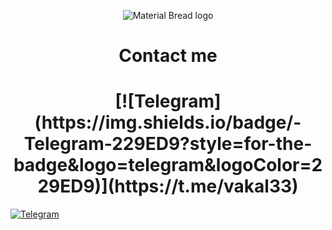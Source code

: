 <p align="center">
    <img src="https://github.com/Vladyslav-Vakaliuk/Vladyslav-Vakaliuk/blob/main/assets/base_AdobeExpress%20(1).gif" alt="Material Bread logo">
</p>


<h1 align="center">Contact me</h1>

<h1 align="center">[![Telegram](https://img.shields.io/badge/-Telegram-229ED9?style=for-the-badge&logo=telegram&logoColor=229ED9)](https://t.me/vakal33)</h1>

[![Telegram](https://img.shields.io/badge/-Telegram-229ED9?style=for-the-badge&logo=telegram&logoColor=229ED9)](https://t.me/vakal33)
